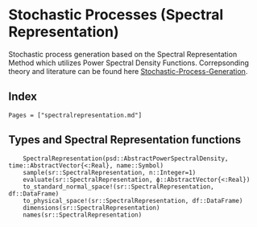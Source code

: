 # Stochastic Processes (Spectral Representation)

Stochastic process generation based on the Spectral Representation Method which utilizes Power Spectral Density Functions. Correpsonding theory and literature can be found here [Stochastic-Process-Generation](@ref).

## Index

```@index
Pages = ["spectralrepresentation.md"]
```

## Types and Spectral Representation functions

```@docs
    SpectralRepresentation(psd::AbstractPowerSpectralDensity, time::AbstractVector{<:Real}, name::Symbol)
    sample(sr::SpectralRepresentation, n::Integer=1)
    evaluate(sr::SpectralRepresentation, ϕ::AbstractVector{<:Real})
    to_standard_normal_space!(sr::SpectralRepresentation, df::DataFrame)
    to_physical_space!(sr::SpectralRepresentation, df::DataFrame)
    dimensions(sr::SpectralRepresentation)
    names(sr::SpectralRepresentation)
```